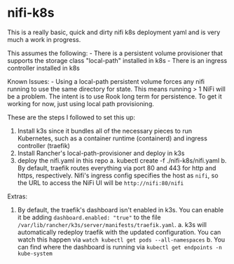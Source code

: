 # nifi-k8s
This is a really basic, quick and dirty nifi k8s deployment yaml and is very much a work in progress.

This assumes the following:
    - There is a persistent volume provisioner that supports the storage class "local-path" installed in k8s
    - There is an ingress controller installed in k8s

Known Issues:
    - Using a local-path persistent volume forces any nifi running to use the same directory for state. This means running > 1 NiFi will be a problem. The intent is to use Rook long term for persistence. To get it working for now, just using local path provisioning.

These are the steps I followed to set this up:

1. Install k3s since it bundles all of the necessary pieces to run Kubernetes, such as a container runtime (containerd) and ingress controller (traefik)
2. Install Rancher's local-path-provisioner and deploy in k3s
3. deploy the nifi.yaml in this repo
    a. kubectl create -f ./nifi-k8s/nifi.yaml
    b. By default, traefik routes everything via port 80 and 443 for http and https, respectively. Nifi's ingress config specifies the host as `nifi`, so the URL to access the NiFi UI will be `http://nifi:80/nifi`


Extras:
1. By default, the traefik's dashboard isn't enabled in k3s. You can enable it be adding `dashboard.enabled: "true"` to the file `/var/lib/rancher/k3s/server/manifests/traefik.yaml`. 
    a. k3s will automatically redeploy traefik with the updated configuration. You can watch this happen via `watch kubectl get pods --all-namespaces`
    b. You can find where the dashboard is running via `kubectl get endpoints -n kube-system`